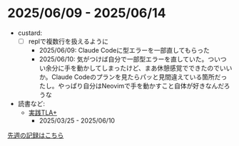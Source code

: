 # 2025/06/09 - 2025/06/14

- custard:
    - [ ] replで複数行を扱えるように
        - 2025/06/09: Claude Codeに型エラーを一部直してもらった
        - 2025/06/10: 気がつけば自分で一部型エラーを直していた。ついつい余分に手を動かしてしまったけど、まあ休憩感覚でできたのでいいか。Claude Codeのプランを見たらパッと見間違えている箇所だったし。やっぱり自分はNeovimで手を動かすこと自体が好きなんだろうな
- 読書など:
    - [実践TLA+](https://www.shoeisha.co.jp/book/detail/9784798169163)
        - 2025/03/25 - 2025/06/10

[先週の記録はこちら](https://github.com/igrep/daily-commits/blob/fb0508e7781153fc1bf0954769d6d5263dd15403/yesterday.md)
